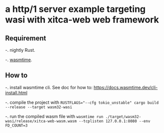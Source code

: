 # a http/1 server example targeting wasi with xitca-web web framework

## Requirement

-. nightly Rust.

-. [wasmtime](https://docs.wasmtime.dev/).

## How to

-. install wasmtime cli. See doc for how to: <https://docs.wasmtime.dev/cli-install.html>

-. compile the project with `RUSTFLAGS="--cfg tokio_unstable" cargo build --release --target wasm32-wasi`

-. run the compiled wasm file with `wasmtime run ./target/wasm32-wasi/release/xitca-web-wasm.wasm --tcplisten 127.0.0.1:8080 --env FD_COUNT=3`
